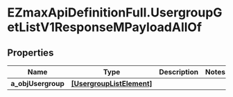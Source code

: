 # EZmaxApiDefinitionFull.UsergroupGetListV1ResponseMPayloadAllOf

## Properties

Name | Type | Description | Notes
------------ | ------------- | ------------- | -------------
**a_objUsergroup** | [**[UsergroupListElement]**](UsergroupListElement.md) |  | 


